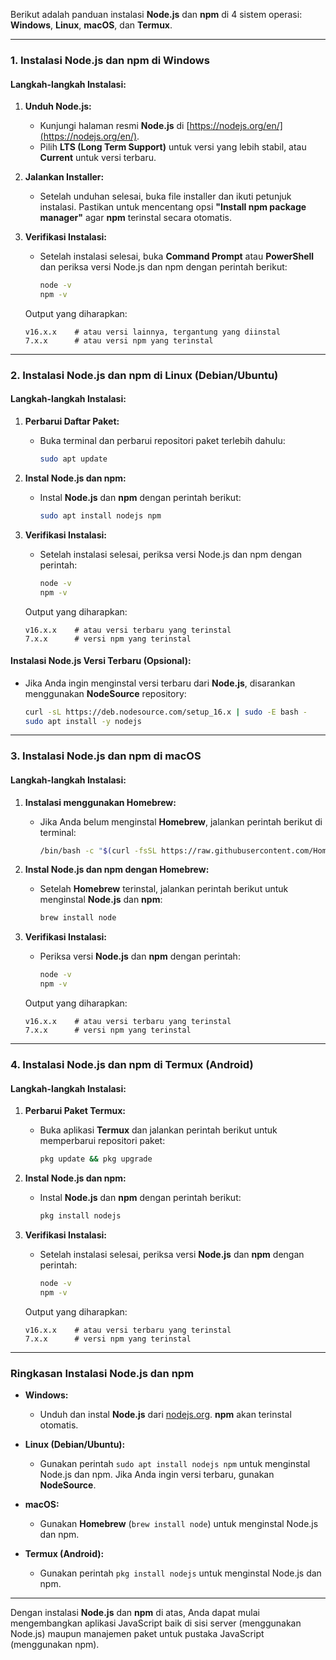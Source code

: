Berikut adalah panduan instalasi **Node.js** dan **npm** di 4 sistem operasi: **Windows**, **Linux**, **macOS**, dan **Termux**.

---

### **1. Instalasi Node.js dan npm di Windows**

#### Langkah-langkah Instalasi:
1. **Unduh Node.js:**
   - Kunjungi halaman resmi **Node.js** di [https://nodejs.org/en/](https://nodejs.org/en/).
   - Pilih **LTS (Long Term Support)** untuk versi yang lebih stabil, atau **Current** untuk versi terbaru.
   
2. **Jalankan Installer:**
   - Setelah unduhan selesai, buka file installer dan ikuti petunjuk instalasi. Pastikan untuk mencentang opsi **"Install npm package manager"** agar **npm** terinstal secara otomatis.

3. **Verifikasi Instalasi:**
   - Setelah instalasi selesai, buka **Command Prompt** atau **PowerShell** dan periksa versi Node.js dan npm dengan perintah berikut:
     ```bash
     node -v
     npm -v
     ```

   Output yang diharapkan:
   ```
   v16.x.x    # atau versi lainnya, tergantung yang diinstal
   7.x.x      # atau versi npm yang terinstal
   ```

---

### **2. Instalasi Node.js dan npm di Linux (Debian/Ubuntu)**

#### Langkah-langkah Instalasi:
1. **Perbarui Daftar Paket:**
   - Buka terminal dan perbarui repositori paket terlebih dahulu:
     ```bash
     sudo apt update
     ```

2. **Instal Node.js dan npm:**
   - Instal **Node.js** dan **npm** dengan perintah berikut:
     ```bash
     sudo apt install nodejs npm
     ```

3. **Verifikasi Instalasi:**
   - Setelah instalasi selesai, periksa versi Node.js dan npm dengan perintah:
     ```bash
     node -v
     npm -v
     ```

   Output yang diharapkan:
   ```
   v16.x.x    # atau versi terbaru yang terinstal
   7.x.x      # versi npm yang terinstal
   ```

#### Instalasi Node.js Versi Terbaru (Opsional):
- Jika Anda ingin menginstal versi terbaru dari **Node.js**, disarankan menggunakan **NodeSource** repository:
  ```bash
  curl -sL https://deb.nodesource.com/setup_16.x | sudo -E bash -
  sudo apt install -y nodejs
  ```

---

### **3. Instalasi Node.js dan npm di macOS**

#### Langkah-langkah Instalasi:
1. **Instalasi menggunakan Homebrew:**
   - Jika Anda belum menginstal **Homebrew**, jalankan perintah berikut di terminal:
     ```bash
     /bin/bash -c "$(curl -fsSL https://raw.githubusercontent.com/Homebrew/install/HEAD/install.sh)"
     ```

2. **Instal Node.js dan npm dengan Homebrew:**
   - Setelah **Homebrew** terinstal, jalankan perintah berikut untuk menginstal **Node.js** dan **npm**:
     ```bash
     brew install node
     ```

3. **Verifikasi Instalasi:**
   - Periksa versi **Node.js** dan **npm** dengan perintah:
     ```bash
     node -v
     npm -v
     ```

   Output yang diharapkan:
   ```
   v16.x.x    # atau versi terbaru yang terinstal
   7.x.x      # versi npm yang terinstal
   ```

---

### **4. Instalasi Node.js dan npm di Termux (Android)**

#### Langkah-langkah Instalasi:
1. **Perbarui Paket Termux:**
   - Buka aplikasi **Termux** dan jalankan perintah berikut untuk memperbarui repositori paket:
     ```bash
     pkg update && pkg upgrade
     ```

2. **Instal Node.js dan npm:**
   - Instal **Node.js** dan **npm** dengan perintah berikut:
     ```bash
     pkg install nodejs
     ```

3. **Verifikasi Instalasi:**
   - Setelah instalasi selesai, periksa versi **Node.js** dan **npm** dengan perintah:
     ```bash
     node -v
     npm -v
     ```

   Output yang diharapkan:
   ```
   v16.x.x    # atau versi terbaru yang terinstal
   7.x.x      # versi npm yang terinstal
   ```

---

### **Ringkasan Instalasi Node.js dan npm**

- **Windows:** 
  - Unduh dan instal **Node.js** dari [nodejs.org](https://nodejs.org/en/). **npm** akan terinstal otomatis.
  
- **Linux (Debian/Ubuntu):**
  - Gunakan perintah `sudo apt install nodejs npm` untuk menginstal Node.js dan npm. Jika Anda ingin versi terbaru, gunakan **NodeSource**.

- **macOS:**
  - Gunakan **Homebrew** (`brew install node`) untuk menginstal Node.js dan npm.

- **Termux (Android):**
  - Gunakan perintah `pkg install nodejs` untuk menginstal Node.js dan npm.

---

Dengan instalasi **Node.js** dan **npm** di atas, Anda dapat mulai mengembangkan aplikasi JavaScript baik di sisi server (menggunakan Node.js) maupun manajemen paket untuk pustaka JavaScript (menggunakan npm).
